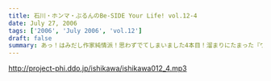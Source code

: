 ```yaml
---
title: 石川・ホンマ・ぶるんのBe-SIDE Your Life! vol.12-4
date: July 27, 2006
tags: ['2006', 'July 2006', 'vol.12']
draft: false
summary: あっ！はみだし作家純情派！思わずでてしまいました4本目！溜まりにたまった『ワタクシゴト』をたっぷりと。意外や真面目な、お三方の一面に、一目惚れ必至であります！次回は、ちょっとアップが遅れるけど、待っていてくださいね！NAMAE
---
```


http://project-phi.ddo.jp/ishikawa/ishikawa012_4.mp3
